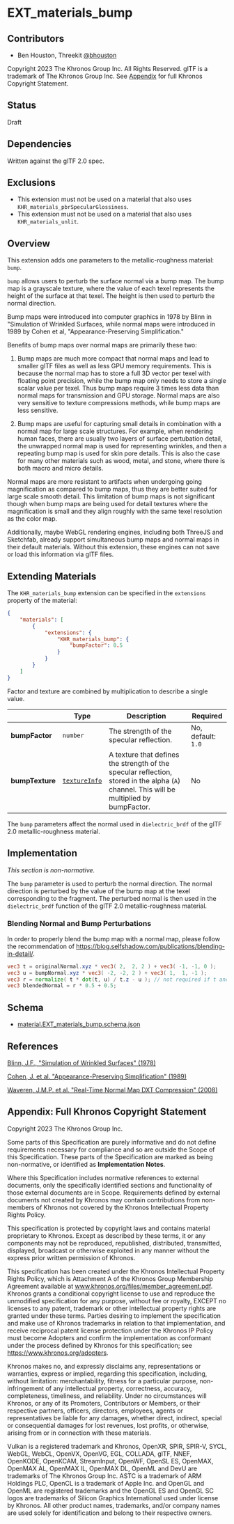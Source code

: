 # EXT\_materials\_bump

## Contributors

- Ben Houston, Threekit [@bhouston](https://github.com/bhouston)

Copyright 2023 The Khronos Group Inc. All Rights Reserved. glTF is a trademark of The Khronos Group Inc.
See [Appendix](#appendix-full-khronos-copyright-statement) for full Khronos Copyright Statement.

## Status

Draft

## Dependencies

Written against the glTF 2.0 spec.

## Exclusions

- This extension must not be used on a material that also uses `KHR_materials_pbrSpecularGlossiness`.
- This extension must not be used on a material that also uses `KHR_materials_unlit`.

## Overview

This extension adds one parameters to the metallic-roughness material: `bump`.

`bump` allows users to perturb the surface normal via a bump map. The bump map is a grayscale texture, where the value of each texel represents the height of the surface at that texel.  The height is then used to perturb the normal direction.

Bump maps were introduced into computer graphics in 1978 by Blinn in "Simulation of Wrinkled Surfaces, while normal maps were introduced in 1989 by Cohen et al, "Appearance-Preserving Simplification."

Benefits of bump maps over normal maps are primarily these two:

1. Bump maps are much more compact that normal maps and lead to smaller glTF files as well as less GPU memory requirements.  This is because the normal map has to store a full 3D vector per texel with floating point precision, while the bump map only needs to store a single scalar value per texel.  Thus bump maps require 3 times less data than normal maps for transmission and GPU storage.  Normal maps are also very sensitive to texture compressions methods, while bump maps are less sensitive.

2. Bump maps are useful for capturing small details in combination with a normal map for large scale structures.  For example, when rendering human faces, there are usually two layers of surface pertubation detail, the unwrapped normal map is used for representing wrinkles, and then a repeating bump map is used for skin pore details.  This is also the case for many other materials such as wood, metal, and stone, where there is both macro and micro details.

Normal maps are more resistant to artifacts when undergoing going magnification as compared to bump maps, thus they are better suited for large scale smooth detail.  This limitation of bump maps is not significant though when bump maps are being used for detail textures where the magnification is small and they align roughly with the same texel resolution as the color map.

Additionally, maybe WebGL rendering engines, including both ThreeJS and Sketchfab, already support simultaneous bump maps and normal maps in their default materials.  Without this extension, these engines can not save or load this information via glTF files.

## Extending Materials

The `KHR_materials_bump` extension can be specified in the `extensions` property of the material:

```json
{
    "materials": [
        {
            "extensions": {
                "KHR_materials_bump": {
                    "bumpFactor": 0.5
                }
            }
        }
    ]
}
```

Factor and texture are combined by multiplication to describe a single value.

| |Type|Description|Required|
|-|----|-----------|--------|
| **bumpFactor** | `number` | The strength of the specular reflection. | No, default: `1.0`|
| **bumpTexture** | [`textureInfo`](https://www.khronos.org/registry/glTF/specs/2.0/glTF-2.0.html#reference-textureinfo) | A texture that defines the strength of the specular reflection, stored in the alpha (`A`) channel. This will be multiplied by bumpFactor. | No |

The `bump` parameters affect the normal used in `dielectric_brdf` of the glTF 2.0 metallic-roughness material.

## Implementation

*This section is non-normative.*

The `bump` parameter is used to perturb the normal direction. The normal direction is perturbed by the value of the bump map at the texel corresponding to the fragment. The perturbed normal is then used in the `dielectric_brdf` function of the glTF 2.0 metallic-roughness material.

### Blending Normal and Bump Perturbations

In order to properly blend the bump map with a normal map, please follow the recommendation of https://blog.selfshadow.com/publications/blending-in-detail/.

```glsl
vec3 t = originalNormal.xyz * vec3( 2,  2, 2 ) + vec3( -1, -1, 0 );
vec3 u = bumpNormal.xyz * vec3( -2, -2, 2 ) + vec3( 1,  1, -1 );
vec3 r = normalize( t * dot(t, u) / t.z - u ); // not required if t and u are pre-normalized
vec3 blendedNormal = r * 0.5 + 0.5;
```

## Schema

- [material.EXT_materials_bump.schema.json](schema/material.EXT_materials_bump.schema.json)

## References

[Blinn, J.F., "Simulation of Wrinkled Surfaces" (1978)](https://www.microsoft.com/en-us/research/wp-content/uploads/1978/01/p286-blinn.pdf)

[Cohen, J. et al. "Appearance-Preserving Simplification" (1989)](http://www.cs.unc.edu/~geom/APS/APS.pdf)

[Waveren, J.M.P. et al. "Real-Time Normal Map DXT Compression" (2008)](https://developer.download.nvidia.com/whitepapers/2008/real-time-normal-map-dxt-compression.pdf)

## Appendix: Full Khronos Copyright Statement

Copyright 2023 The Khronos Group Inc.

Some parts of this Specification are purely informative and do not define requirements
necessary for compliance and so are outside the Scope of this Specification. These
parts of the Specification are marked as being non-normative, or identified as
**Implementation Notes**.

Where this Specification includes normative references to external documents, only the
specifically identified sections and functionality of those external documents are in
Scope. Requirements defined by external documents not created by Khronos may contain
contributions from non-members of Khronos not covered by the Khronos Intellectual
Property Rights Policy.

This specification is protected by copyright laws and contains material proprietary
to Khronos. Except as described by these terms, it or any components
may not be reproduced, republished, distributed, transmitted, displayed, broadcast
or otherwise exploited in any manner without the express prior written permission
of Khronos.

This specification has been created under the Khronos Intellectual Property Rights
Policy, which is Attachment A of the Khronos Group Membership Agreement available at
www.khronos.org/files/member_agreement.pdf. Khronos grants a conditional
copyright license to use and reproduce the unmodified specification for any purpose,
without fee or royalty, EXCEPT no licenses to any patent, trademark or other
intellectual property rights are granted under these terms. Parties desiring to
implement the specification and make use of Khronos trademarks in relation to that
implementation, and receive reciprocal patent license protection under the Khronos
IP Policy must become Adopters and confirm the implementation as conformant under
the process defined by Khronos for this specification;
see https://www.khronos.org/adopters.

Khronos makes no, and expressly disclaims any, representations or warranties,
express or implied, regarding this specification, including, without limitation:
merchantability, fitness for a particular purpose, non-infringement of any
intellectual property, correctness, accuracy, completeness, timeliness, and
reliability. Under no circumstances will Khronos, or any of its Promoters,
Contributors or Members, or their respective partners, officers, directors,
employees, agents or representatives be liable for any damages, whether direct,
indirect, special or consequential damages for lost revenues, lost profits, or
otherwise, arising from or in connection with these materials.

Vulkan is a registered trademark and Khronos, OpenXR, SPIR, SPIR-V, SYCL, WebGL,
WebCL, OpenVX, OpenVG, EGL, COLLADA, glTF, NNEF, OpenKODE, OpenKCAM, StreamInput,
OpenWF, OpenSL ES, OpenMAX, OpenMAX AL, OpenMAX IL, OpenMAX DL, OpenML and DevU are
trademarks of The Khronos Group Inc. ASTC is a trademark of ARM Holdings PLC,
OpenCL is a trademark of Apple Inc. and OpenGL and OpenML are registered trademarks
and the OpenGL ES and OpenGL SC logos are trademarks of Silicon Graphics
International used under license by Khronos. All other product names, trademarks,
and/or company names are used solely for identification and belong to their
respective owners.
